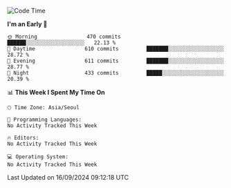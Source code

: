 <!--START_SECTION:waka-->
![Code Time](http://img.shields.io/badge/Code%20Time-1%2C511%20hrs%2019%20mins-blue)

**I'm an Early 🐤** 

```text
🌞 Morning                470 commits         ██████░░░░░░░░░░░░░░░░░░░   22.13 % 
🌆 Daytime                610 commits         ███████░░░░░░░░░░░░░░░░░░   28.72 % 
🌃 Evening                611 commits         ███████░░░░░░░░░░░░░░░░░░   28.77 % 
🌙 Night                  433 commits         █████░░░░░░░░░░░░░░░░░░░░   20.39 % 
```


📊 **This Week I Spent My Time On** 

```text
🕑︎ Time Zone: Asia/Seoul

💬 Programming Languages: 
No Activity Tracked This Week

🔥 Editors: 
No Activity Tracked This Week

💻 Operating System: 
No Activity Tracked This Week
```


 Last Updated on 16/09/2024 09:12:18 UTC
<!--END_SECTION:waka-->
